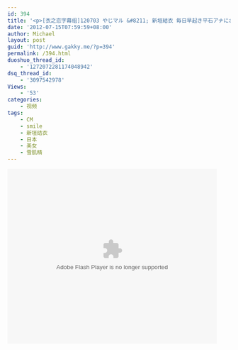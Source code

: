 ```yaml
---
id: 394
title: '<p>[衣之恋字幕组]120703 やじマル &#8211; 新垣結衣 毎日早起き平石アナにお悩み相談</p>'
date: '2012-07-15T07:59:59+08:00'
author: Michael
layout: post
guid: 'http://www.gakky.me/?p=394'
permalink: /394.html
duoshuo_thread_id:
    - '1272072281174048942'
dsq_thread_id:
    - '3097542978'
Views:
    - '53'
categories:
    - 视频
tags:
    - CM
    - smile
    - 新垣结衣
    - 日本
    - 美女
    - 雪肌精
---
```


<object height="394" width="473"><param name="allowscriptaccess" value="sameDomain"></param><param name="wmode" value="transparent"></param><param name="movie" value="http://www.tudou.com/v/147182128/v.swf"></param><param name="allowfullscreen" value="true"></param><embed allowfullscreen="true" allowscriptaccess="sameDomain" height="394" src="http://www.tudou.com/v/147182128/v.swf" type="application/x-shockwave-flash" width="473" wmode="transparent"></embed></object>
